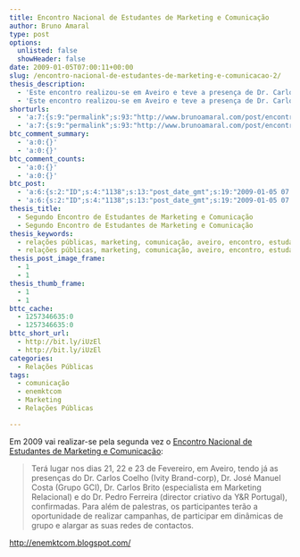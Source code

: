 ```yaml
---
title: Encontro Nacional de Estudantes de Marketing e Comunicação
author: Bruno Amaral
type: post
options:
  unlisted: false
  showHeader: false
date: 2009-01-05T07:00:11+00:00
slug: /encontro-nacional-de-estudantes-de-marketing-e-comunicacao-2/
thesis_description:
  - 'Este encontro realizou-se em Aveiro e teve a presença de Dr. Carlos Coelho (Ivity Brand-corp), Dr. José Manuel Costa (Grupo GCI), Dr. Carlos Brito (especialista em Marketing Relacional) e do Dr. Pedro Ferreira (director criativo da Y&R Portugal)'
  - 'Este encontro realizou-se em Aveiro e teve a presença de Dr. Carlos Coelho (Ivity Brand-corp), Dr. José Manuel Costa (Grupo GCI), Dr. Carlos Brito (especialista em Marketing Relacional) e do Dr. Pedro Ferreira (director criativo da Y&R Portugal)'
shorturls:
  - 'a:7:{s:9:"permalink";s:93:"http://www.brunoamaral.com/post/encontro-nacional-de-estudantes-de-marketing-e-comunicacao-2/";s:4:"isgd";s:17:"http://is.gd/pGyd";s:5:"bitly";s:19:"http://bit.ly/rnQZN";s:5:"snipr";s:22:"http://snipr.com/ev6qp";s:5:"snurl";s:22:"http://snurl.com/ev6qp";s:7:"snipurl";s:24:"http://snipurl.com/ev6qp";s:7:"tinyurl";s:25:"http://tinyurl.com/9kj4co";}'
  - 'a:7:{s:9:"permalink";s:93:"http://www.brunoamaral.com/post/encontro-nacional-de-estudantes-de-marketing-e-comunicacao-2/";s:4:"isgd";s:17:"http://is.gd/pGyd";s:5:"bitly";s:19:"http://bit.ly/rnQZN";s:5:"snipr";s:22:"http://snipr.com/ev6qp";s:5:"snurl";s:22:"http://snurl.com/ev6qp";s:7:"snipurl";s:24:"http://snipurl.com/ev6qp";s:7:"tinyurl";s:25:"http://tinyurl.com/9kj4co";}'
btc_comment_summary:
  - 'a:0:{}'
  - 'a:0:{}'
btc_comment_counts:
  - 'a:0:{}'
  - 'a:0:{}'
btc_post:
  - 'a:6:{s:2:"ID";s:4:"1138";s:13:"post_date_gmt";s:19:"2009-01-05 07:00:11";s:23:"initial_import_date_gmt";s:19:"2009-04-10 09:40:09";s:20:"last_import_date_gmt";s:19:"2009-04-10 09:40:09";s:4:"hits";s:1:"0";s:6:"misses";s:1:"1";}'
  - 'a:6:{s:2:"ID";s:4:"1138";s:13:"post_date_gmt";s:19:"2009-01-05 07:00:11";s:23:"initial_import_date_gmt";s:19:"2009-04-10 09:40:09";s:20:"last_import_date_gmt";s:19:"2009-04-10 09:40:09";s:4:"hits";s:1:"0";s:6:"misses";s:1:"1";}'
thesis_title:
  - Segundo Encontro de Estudantes de Marketing e Comunicação
  - Segundo Encontro de Estudantes de Marketing e Comunicação
thesis_keywords:
  - relações públicas, marketing, comunicação, aveiro, encontro, estudantes
  - relações públicas, marketing, comunicação, aveiro, encontro, estudantes
thesis_post_image_frame:
  - 1
  - 1
thesis_thumb_frame:
  - 1
  - 1
bttc_cache:
  - 1257346635:0
  - 1257346635:0
bttc_short_url:
  - http://bit.ly/iUzEl
  - http://bit.ly/iUzEl
categories:
  - Relações Públicas
tags:
  - comunicação
  - enemktcom
  - Marketing
  - Relações Públicas

---
```

Em 2009 vai realizar-se pela segunda vez o [Encontro Nacional de Estudantes de Marketing e Comunicação][1]:

> Terá lugar nos dias 21, 22 e 23 de Fevereiro, em Aveiro, tendo já as presenças do Dr. Carlos Coelho (Ivity Brand-corp), Dr. José Manuel Costa (Grupo GCI), Dr. Carlos Brito (especialista em Marketing Relacional) e do Dr. Pedro Ferreira (director criativo da Y&R Portugal), confirmadas. Para além de palestras, os participantes terão a oportunidade de realizar campanhas, de participar em dinâmicas de grupo e alargar as suas redes de contactos.

<http://enemktcom.blogspot.com/>

 [1]: http://www.brunoamaral.com/post/encontro-nacional-de-estudantes-de-marketing-e-comunicacao/